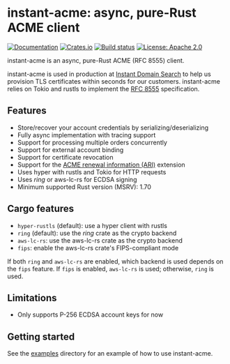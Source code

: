 # instant-acme: async, pure-Rust ACME client

[![Documentation](https://docs.rs/instant-acme/badge.svg)](https://docs.rs/instant-acme/)
[![Crates.io](https://img.shields.io/crates/v/instant-acme.svg)](https://crates.io/crates/instant-acme)
[![Build status](https://github.com/djc/instant-acme/workflows/CI/badge.svg)](https://github.com/djc/instant-acme/actions?query=workflow%3ACI)
[![License: Apache 2.0](https://img.shields.io/badge/License-Apache%202.0-blue.svg)](LICENSE-APACHE)

instant-acme is an async, pure-Rust ACME (RFC 8555) client.

instant-acme is used in production at [Instant Domain Search](https://instantdomainsearch.com/) to help
us provision TLS certificates within seconds for our customers. instant-acme relies
on Tokio and rustls to implement the [RFC 8555](https://www.rfc-editor.org/rfc/rfc8555.html)
specification.

## Features

* Store/recover your account credentials by serializing/deserializing
* Fully async implementation with tracing support
* Support for processing multiple orders concurrently
* Support for external account binding
* Support for certificate revocation
* Support for the [ACME renewal information (ARI)] extension
* Uses hyper with rustls and Tokio for HTTP requests
* Uses *ring* or aws-lc-rs for ECDSA signing
* Minimum supported Rust version (MSRV): 1.70

[ACME renewal information (ARI)]: https://www.ietf.org/archive/id/draft-ietf-acme-ari-08.html

## Cargo features

* `hyper-rustls` (default): use a hyper client with rustls
* `ring` (default): use the *ring* crate as the crypto backend
* `aws-lc-rs`: use the aws-lc-rs crate as the crypto backend
* `fips`: enable the aws-lc-rs crate's FIPS-compliant mode

If both `ring` and `aws-lc-rs` are enabled, which backend is used depends on the `fips` feature.
If `fips` is enabled, `aws-lc-rs` is used; otherwise, `ring` is used.

## Limitations

* Only supports P-256 ECDSA account keys for now

## Getting started

See the [examples](examples) directory for an example of how to use instant-acme.
